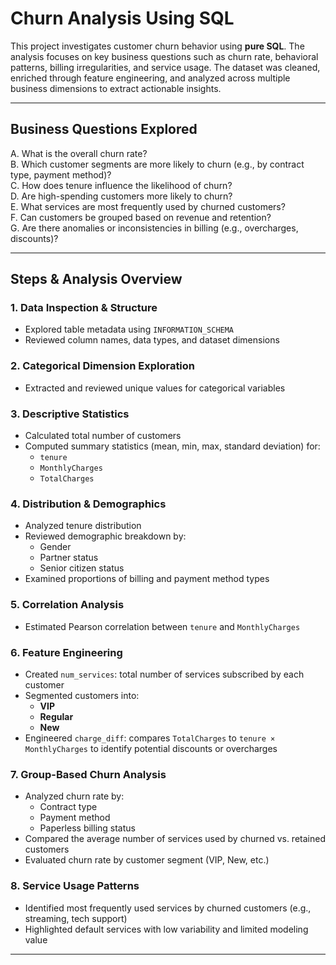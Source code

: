 #  Churn Analysis Using SQL

This project investigates customer churn behavior using **pure SQL**. The analysis focuses on key business questions such as churn rate, behavioral patterns, billing irregularities, and service usage. The dataset was cleaned, enriched through feature engineering, and analyzed across multiple business dimensions to extract actionable insights.

---

##  Business Questions Explored

A. What is the overall churn rate?  
B. Which customer segments are more likely to churn (e.g., by contract type, payment method)?  
C. How does tenure influence the likelihood of churn?  
D. Are high-spending customers more likely to churn?  
E. What services are most frequently used by churned customers?  
F. Can customers be grouped based on revenue and retention?  
G. Are there anomalies or inconsistencies in billing (e.g., overcharges, discounts)?

---

##  Steps & Analysis Overview

### 1.  Data Inspection & Structure  
- Explored table metadata using `INFORMATION_SCHEMA`  
- Reviewed column names, data types, and dataset dimensions  

### 2.  Categorical Dimension Exploration  
- Extracted and reviewed unique values for categorical variables  

### 3.  Descriptive Statistics  
- Calculated total number of customers  
- Computed summary statistics (mean, min, max, standard deviation) for:
  - `tenure`  
  - `MonthlyCharges`  
  - `TotalCharges`  

### 4.  Distribution & Demographics  
- Analyzed tenure distribution  
- Reviewed demographic breakdown by:
  - Gender  
  - Partner status  
  - Senior citizen status  
- Examined proportions of billing and payment method types  

### 5.  Correlation Analysis  
- Estimated Pearson correlation between `tenure` and `MonthlyCharges`  

### 6.  Feature Engineering  
- Created `num_services`: total number of services subscribed by each customer  
- Segmented customers into:
  - **VIP**  
  - **Regular**  
  - **New**  
- Engineered `charge_diff`: compares `TotalCharges` to `tenure × MonthlyCharges` to identify potential discounts or overcharges  

### 7.  Group-Based Churn Analysis  
- Analyzed churn rate by:
  - Contract type  
  - Payment method  
  - Paperless billing status  
- Compared the average number of services used by churned vs. retained customers  
- Evaluated churn rate by customer segment (VIP, New, etc.)  

### 8.  Service Usage Patterns  
- Identified most frequently used services by churned customers (e.g., streaming, tech support)  
- Highlighted default services with low variability and limited modeling value  

---

